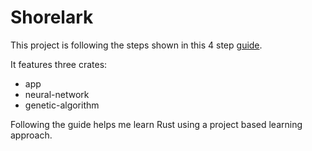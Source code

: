 # Shorelark

This project is following the steps shown in this 4 step [guide](https://pwy.io/en/posts/learning-to-fly-pt1/).

It features three crates:

* app
* neural-network
* genetic-algorithm

Following the guide helps me learn Rust using a project based learning approach.
